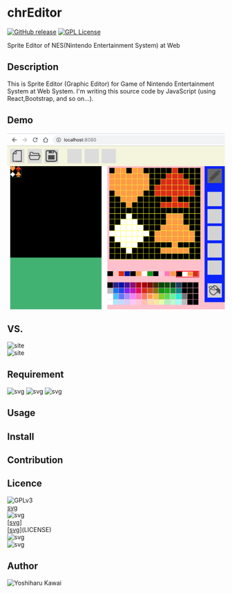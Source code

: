# chrEditor

[![GitHub release](http://img.shields.io/github/release/landm1999/testREADME.md.svg)][release]
[![GPL License](http://img.shields.io/badge/license-GPLv3-blue.svg)][license]

[release]: https://github.com/landm1999/testREADME.md/releases
[license]: https://raw.githubusercontent.com/landm2000/chrEditor/master/LICENSE

Sprite Editor of NES(Nintendo Entertainment System) at Web
## Description
 This is Sprite Editor (Graphic Editor) for Game of Nintendo Entertainment System
at Web System. I'm writing this source code by JavaScript (using React,Bootstrap,
and so on...).

## Demo

![png](public/img/chrEditor_capture_01.png)

## VS. 

![site](https://wiki.nesdev.com/w/index.php/YY-CHR)  
![site](https://www.romhacking.net/utilities/119/)

## Requirement

![svg](https://img.shields.io/badge/React-16.8.5-orange.svg)
![svg](https://img.shields.io/badge/Bootstrap-3.3.1-cyan.svg)
![svg](https://img.shields.io/badge/jQuery-1.12.4-yellow.svg)

## Usage

## Install

## Contribution

## Licence

![GPLv3](https://raw.githubusercontent.com/landm2000/chrEditor/master/LICENSE)  
[svg](https://img.shields.io/badge/License-GPLv3-blue.svg)  
![svg](https://img.shields.io/badge/License-GPLv3-blue.svg)  
[[svg](https://img.shields.io/badge/License-GPLv3-blue.svg)]  
[[svg](https://img.shields.io/badge/License-GPLv3-blue.svg)](LICENSE)  
![[svg](https://img.shields.io/badge/License-GPLv3-blue.svg)](LICENSE)  
![![svg](https://img.shields.io/badge/License-GPLv3-blue.svg)](LICENSE)  

## Author

![Yoshiharu Kawai](https://github.com/landm2000)
